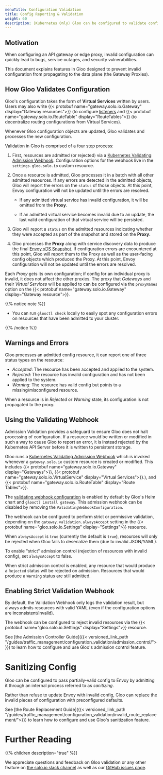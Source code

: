 ```yaml
---
menuTitle: Configuration Validation
title: Config Reporting & Validation
weight: 60
description: (Kubernetes Only) Gloo can be configured to validate configuration before it is applied to the cluster. With validation enabled, any attempt to apply invalid configuration to the cluster will be rejected.
---
```


## Motivation

When configuring an API gateway or edge proxy, invalid configuration can quickly lead to bugs, service outages, and 
security vulnerabilities. 

This document explains features in Gloo designed to prevent invalid configuration from propagating to the 
data plane (the Gateway Proxies).

## How Gloo Validates Configuration

Gloo's configuration takes the form of **Virtual Services** written by users.
Users may also  write {{< protobuf name="gateway.solo.io.Gateway" display="Gateway resources">}} (to configure [listeners](https://www.envoyproxy.io/docs/envoy/latest/configuration/listeners/listeners) 
and {{< protobuf name="gateway.solo.io.RouteTable" display="RouteTables">}} (to decentralize routing configurations from Virtual Services).

Whenever Gloo configuration objects are updated, Gloo validates and processes the new configuration.

Validation in Gloo is comprised of a four step process:

1. First, resources are admitted (or rejected) via a [Kubernetes Validating Admission Webhook](https://kubernetes.io/docs/reference/access-authn-authz/extensible-admission-controllers/). Configuration options for the webhook live
in the `settings.gloo.solo.io` custom resource.

2. Once a resource is admitted, Gloo processes it in a batch with all other admitted resources. If any errors are detected 
in the admitted objects, Gloo will report the errors on the `status` of those objects. At this point, Envoy configuration will 
not be updated until the errors are resolved.

    * If any admitted virtual service has invalid configuration, it will be omitted from the **Proxy**.
    
    * If an admitted virtual service becomes invalid due to an update, the last valid configuration of that virtual service will be persisted.

3. Gloo will report a `status` on the admitted resources indicating whether they were accepted as part of the snapshot and stored on the **Proxy**.

4. Gloo processes the **Proxy** along with service discovery data to produce the final 
[Envoy xDS Snapshot](https://www.envoyproxy.io/docs/envoy/latest/api-docs/xds_protocol). 
If configuration errors are encountered at this point, Gloo will report them to the Proxy as
 well as the user-facing config objects which produced the Proxy. At this point, Envoy
configuration will not be updated until the errors are resolved.

Each *Proxy* gets its own configuration; if config for an individual proxy is invalid, it does not affect the other proxies.
The proxy that *Gateways* and their *Virtual Services* will be applied to can be configured via the `proxyNames` option on 
  the {{< protobuf name="gateway.solo.io.Gateway" display="Gateway resource">}}.

{{% notice note %}}

- You can run `glooctl check` locally to easily spot any configuration errors on resources that have been admitted to your cluster.

{{% /notice %}}

## Warnings and Errors

Gloo processes an admitted config resource, it can report one of three status types on the resource:

- *Accepted*: The resource has been accepted and applied to the system.
- *Rejected*: The resource has invalid configuration and has not been applied to the system.
- *Warning*: The resource has valid config but points to a missing/misconfigured resource.

When a resource is in *Rejected* or *Warning* state, its configuration is not propagated to the proxy.

## Using the Validating Webhook

Admission Validation provides a safeguard to ensure Gloo does not halt processing of configuration. If a resource 
would be written or modified in such a way to cause Gloo to report an error, it is instead rejected by the Kubernetes 
API Server before it is written to persistent storage.

Gloo runs a [Kubernetes Validating Admission Webhook](https://kubernetes.io/docs/reference/access-authn-authz/extensible-admission-controllers/)
which is invoked whenever a `gateway.solo.io` custom resource is created or modified. This includes 
{{< protobuf name="gateway.solo.io.Gateway" display="Gateways">}},
{{< protobuf name="gateway.solo.io.VirtualService" display="Virtual Services">}}.),
and {{< protobuf name="gateway.solo.io.RouteTable" display="Route Tables">}}.

The [validating webhook configuration](https://github.com/solo-io/gloo/blob/master/install/helm/gloo/templates/5-gateway-validation-webhook-configuration.yaml) is enabled by default by Gloo's Helm chart and `glooctl install gateway`. This admission webhook can be disabled 
by removing the `ValidatingWebhookConfiguration`.

The webhook can be configured to perform strict or permissive validation, depending on the `gateway.validation.alwaysAccept` setting in the 
{{< protobuf name="gloo.solo.io.Settings" display="Settings">}} resource.

When `alwaysAccept` is `true` (currently the default is `true`), resources will only be rejected when Gloo fails to 
deserialize them (due to invalid JSON/YAML).

To enable "strict" admission control (rejection of resources with invalid config), set `alwaysAccept` to false.

When strict admission control is enabled, any resource that would produce a `Rejected` status will be rejected on admission.
Resources that would produce a `Warning` status are still admitted.

## Enabling Strict Validation Webhook 
 
 
By default, the Validation Webhook only logs the validation result, but always admits resources with valid YAML (even if the 
configuration options are inconsistent/invalid).

The webhook can be configured to reject invalid resources via the 
{{< protobuf name="gloo.solo.io.Settings" display="Settings">}} resource.

See [the Admission Controller Guide]({{< versioned_link_path "/guides/traffic_management/configuration_validation/admission_control/">}}) 
to learn how to configure and use Gloo's admission control feature.

# Sanitizing Config

Gloo can be configured to pass partially-valid config to Envoy by admitting it through an internal process referred to as *sanitizing*.

Rather than refuse to update Envoy with invalid config, Gloo can replace the invalid pieces of configuration with preconfigured 
defaults.

See [the Route Replacement Guide]({{< versioned_link_path "/guides/traffic_management/configuration_validation/invalid_route_replacement/">}}) to learn how to configure and use Gloo's sanitization feature.

# Further Reading

{{% children description="true" %}}

We appreciate questions and feedback on Gloo validation or any other feature on [the solo.io slack channel](https://slack.solo.io/) as well as our [GitHub issues page](https://github.com/solo-io/gloo).
